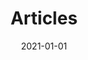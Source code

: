 ---
title: "Articles"
date: 2021-01-01
summary: "A collection of articles on topics in NLP and Computational Linguistics."
---